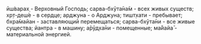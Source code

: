 ӣш́варах̣ - Верховный Господь; сарва-бхӯта̄на̄м - всех живых существ; хр̣т-деш́е - в сердце; арджуна - о Арджуна; тишт̣хати - пребывает; бхра̄майан - заставляющий перемещаться; сарва-бхӯта̄ни - все живые существа; йантра - в машину; а̄рӯд̣ха̄ни - помещенные; ма̄йайа̄ - материальной энергией.